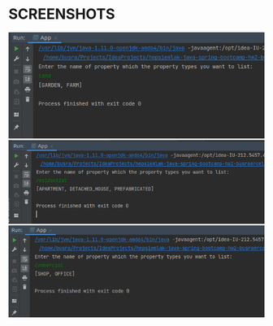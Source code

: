 # SCREENSHOTS

![image1](src/main/java/com/bsr/img/ss.png)
![image2](src/main/java/com/bsr/img/ss2.png)
![image3](src/main/java/com/bsr/img/ss3.png)